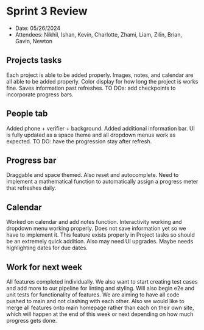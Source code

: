 # Sprint 3 Review
- Date: 05/26/2024
- Attendees: Nikhil, Ishan, Kevin, Charlotte, Zhami, Liam, Zilin, Brian, Gavin, Newton

## Projects tasks
Each project is able to be added properly. Images, notes, and calendar are all able to be added properly. Color display for how long the project is works fine. Saves information past refreshes. TO DOs: add checkpoints to incorporate progress bars.

## People tab
Added phone + verifier + background. Added additional information bar. UI is fully updated as a space theme and all dropdown menus work as expected. TO DO: have the progression stay after refresh.

## Progress bar
Draggable and space themed. Also reset and autocomplete. Need to implement a mathematical function to automatically assign a progress meter that refreshes daily. 

## Calendar
Worked on calendar and add notes function. Interactivity working and dropdown menu working properly. Does not save information yet so we have to implement it. This feature exists properly in Project tasks so should be an extremely quick addition. Also may need UI upgrades. Maybe needs highlighting dates for due dates.

## Work for next week
All features completed individually. We also want to start creating test cases and add more to our pipeline for linting and styling. Will also begin e2e and unit tests for functionality of features. We are aiming to have all code pushed to main and not clashing with each other. Also we would like to merge all features onto main homepage rather than each on their own site, which will happen at the end of this week or next depending on how much progress gets done.

